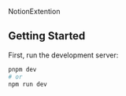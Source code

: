 NotionExtention

## Getting Started

First, run the development server:

```bash
pnpm dev
# or
npm run dev
```

